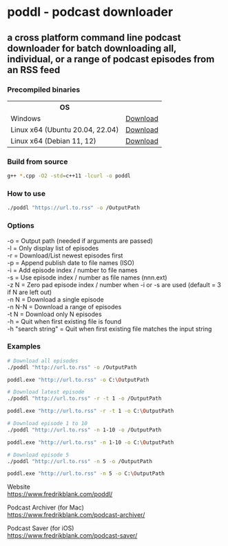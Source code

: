 <h1>poddl - podcast downloader</h1>
<h2>a cross platform command line podcast downloader for batch downloading all, individual, or a range of podcast episodes from an RSS feed</h2>

<h3>Precompiled binaries</h3>

<table>
  <tr><th>OS</th><th></th></tr>
  <tr>
    <td>
      Windows
    </td>
    <td>
      <a href="https://github.com/freshe/poddl/raw/master/bin/poddl-win-x64.zip">Download</a>
    </td>
  </tr>
  <!--
  <tr>
    <td>
      Windows arm64
    </td>
    <td>
      <a href="https://github.com/freshe/poddl/raw/master/bin/poddl-win-arm64.zip">Download</a>
    </td>
  </tr> -->
  <tr>
    <td>
      Linux x64 (Ubuntu 20.04, 22.04)
    </td>
    <td>
      <a href="https://github.com/freshe/poddl/raw/master/bin/poddl-ubuntu-x64.zip">Download</a>
    </td>
  </tr>
  <tr>
    <td>
      Linux x64 (Debian 11, 12)
    </td>
    <td>
      <a href="https://github.com/freshe/poddl/raw/master/bin/poddl-debian-x64.zip">Download</a>
    </td>
  </tr>
</table>

<h3>Build from source</h3>

```bash
g++ *.cpp -O2 -std=c++11 -lcurl -o poddl
```

<h3>How to use</h3>

```bash
./poddl "https://url.to.rss" -o /OutputPath
```

<h3>Options</h3>

-o = Output path (needed if arguments are passed)  
-l = Only display list of episodes  
-r = Download/List newest episodes first  
-p = Append publish date to file names (ISO)   
-i = Add episode index / number to file names   
-s = Use episode index / number as file names (nnn.ext)  
-z N = Zero pad episode index / number when -i or -s are used (default = 3 if N are left out)  
-n N = Download a single episode  
-n N-N = Download a range of episodes  
-t N = Download only N episodes  
-h = Quit when first existing file is found  
-h "search string" = Quit when first existing file matches the input string

<h3>Examples</h3>

```bash
# Download all episodes
./poddl "http://url.to.rss" -o /OutputPath

poddl.exe "http://url.to.rss" -o C:\OutputPath
```

```bash
# Download latest episode
./poddl "http://url.to.rss" -r -t 1 -o /OutputPath

poddl.exe "http://url.to.rss" -r -t 1 -o C:\OutputPath
```

```bash
# Download episode 1 to 10
./poddl "http://url.to.rss" -n 1-10 -o /OutputPath

poddl.exe "http://url.to.rss" -n 1-10 -o C:\OutputPath
```

```bash
# Download episode 5
./poddl "http://url.to.rss" -n 5 -o /OutputPath

poddl.exe "http://url.to.rss" -n 5 -o C:\OutputPath
```

Website  
https://www.fredrikblank.com/poddl/

Podcast Archiver (for Mac)  
https://www.fredrikblank.com/podcast-archiver/

Podcast Saver (for iOS)  
https://www.fredrikblank.com/podcast-saver/
